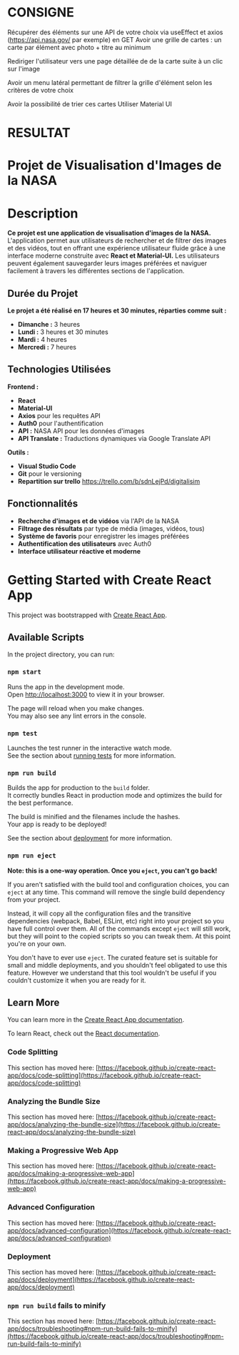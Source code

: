 # CONSIGNE 
Récupérer des éléments sur une  API  de votre choix via
useEffect et axios (https://api.nasa.gov/ par exemple) en GET
Avoir une grille de cartes : un carte par élément avec photo + titre au minimum

Rediriger l'utilisateur vers une page détaillée de de la carte suite à un clic sur l'image

Avoir un menu latéral permettant de filtrer la grille d'élément selon les critères de votre choix

Avoir la possibilité de trier ces cartes
Utiliser Material UI


# RESULTAT
# Projet de Visualisation d'Images de la NASA

# Description
**Ce projet est une application de visualisation d'images de la NASA.** L'application permet aux utilisateurs de rechercher et de filtrer des images et des vidéos, tout en offrant une expérience utilisateur fluide grâce à une interface moderne construite avec **React et Material-UI.** Les utilisateurs peuvent également sauvegarder leurs images préférées et naviguer facilement à travers les différentes sections de l'application.

## Durée du Projet
**Le projet a été réalisé en 17 heures et 30 minutes, réparties comme suit :**

- **Dimanche :** 3 heures
- **Lundi :** 3 heures et 30 minutes
- **Mardi :** 4 heures
- **Mercredi :** 7 heures

## Technologies Utilisées
**Frontend :**
- **React**
- **Material-UI**
- **Axios** pour les requêtes API
- **Auth0** pour l'authentification
- **API :** NASA API pour les données d'images
- **API Translate :** Traductions dynamiques via Google Translate API

**Outils :**
- **Visual Studio Code**
- **Git** pour le versioning
- **Repartition sur trello** https://trello.com/b/sdnLejPd/digitalisim

## Fonctionnalités
- **Recherche d'images et de vidéos** via l'API de la NASA
- **Filtrage des résultats** par type de média (images, vidéos, tous)
- **Système de favoris** pour enregistrer les images préférées
- **Authentification des utilisateurs** avec Auth0
- **Interface utilisateur réactive et moderne**




# Getting Started with Create React App

This project was bootstrapped with [Create React App](https://github.com/facebook/create-react-app).

## Available Scripts

In the project directory, you can run:

### `npm start`

Runs the app in the development mode.\
Open [http://localhost:3000](http://localhost:3000) to view it in your browser.

The page will reload when you make changes.\
You may also see any lint errors in the console.

### `npm test`

Launches the test runner in the interactive watch mode.\
See the section about [running tests](https://facebook.github.io/create-react-app/docs/running-tests) for more information.

### `npm run build`

Builds the app for production to the `build` folder.\
It correctly bundles React in production mode and optimizes the build for the best performance.

The build is minified and the filenames include the hashes.\
Your app is ready to be deployed!

See the section about [deployment](https://facebook.github.io/create-react-app/docs/deployment) for more information.

### `npm run eject`

**Note: this is a one-way operation. Once you `eject`, you can't go back!**

If you aren't satisfied with the build tool and configuration choices, you can `eject` at any time. This command will remove the single build dependency from your project.

Instead, it will copy all the configuration files and the transitive dependencies (webpack, Babel, ESLint, etc) right into your project so you have full control over them. All of the commands except `eject` will still work, but they will point to the copied scripts so you can tweak them. At this point you're on your own.

You don't have to ever use `eject`. The curated feature set is suitable for small and middle deployments, and you shouldn't feel obligated to use this feature. However we understand that this tool wouldn't be useful if you couldn't customize it when you are ready for it.

## Learn More

You can learn more in the [Create React App documentation](https://facebook.github.io/create-react-app/docs/getting-started).

To learn React, check out the [React documentation](https://reactjs.org/).

### Code Splitting

This section has moved here: [https://facebook.github.io/create-react-app/docs/code-splitting](https://facebook.github.io/create-react-app/docs/code-splitting)

### Analyzing the Bundle Size

This section has moved here: [https://facebook.github.io/create-react-app/docs/analyzing-the-bundle-size](https://facebook.github.io/create-react-app/docs/analyzing-the-bundle-size)

### Making a Progressive Web App

This section has moved here: [https://facebook.github.io/create-react-app/docs/making-a-progressive-web-app](https://facebook.github.io/create-react-app/docs/making-a-progressive-web-app)

### Advanced Configuration

This section has moved here: [https://facebook.github.io/create-react-app/docs/advanced-configuration](https://facebook.github.io/create-react-app/docs/advanced-configuration)

### Deployment

This section has moved here: [https://facebook.github.io/create-react-app/docs/deployment](https://facebook.github.io/create-react-app/docs/deployment)

### `npm run build` fails to minify

This section has moved here: [https://facebook.github.io/create-react-app/docs/troubleshooting#npm-run-build-fails-to-minify](https://facebook.github.io/create-react-app/docs/troubleshooting#npm-run-build-fails-to-minify)
